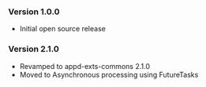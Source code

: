 
### Version 1.0.0

* Initial open source release

### Version 2.1.0

* Revamped to appd-exts-commons 2.1.0
* Moved to Asynchronous processing using FutureTasks